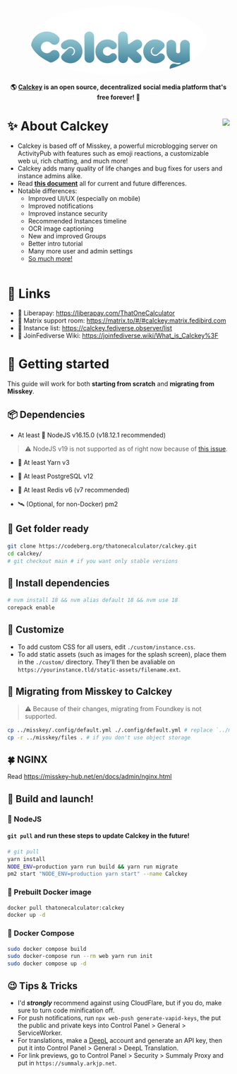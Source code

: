 <div align="center">
<a href="https://stop.voring.me/">
	<img src="./.github/title_float.svg" alt="Calckey logo" style="border-radius:50%" width="400"/>
</a>

**🌎 **[Calckey](https://stop.voring.me/)** is an open source, decentralized social media platform that's free forever! 🚀**

</div>

<div>

<img src="https://pool.jortage.com/voringme/misskey/e7cd2a17-8b23-4e1e-b5cf-709480c623e2.png" align="right" height="320px"/>

# ✨ About Calckey

- Calckey is based off of Misskey, a powerful microblogging server on ActivityPub with features such as emoji reactions, a customizable web ui, rich chatting, and much more!
- Calckey adds many quality of life changes and bug fixes for users and instance admins alike.
- Read **[this document](./CALCKEY.md)** all for current and future differences.
- Notable differences:
  - Improved UI/UX (especially on mobile)
  - Improved notifications
  - Improved instance security
  - Recommended Instances timeline
  - OCR image captioning
  - New and improved Groups
  - Better intro tutorial
  - Many more user and admin settings
  - [So much more!](./CALCKEY.md)

</div>

<div style="clear: both;"></div>

# 🥂 Links

- 💸 Liberapay: <https://liberapay.com/ThatOneCalculator>
- 💁 Matrix support room: <https://matrix.to/#/#calckey:matrix.fedibird.com>
- 📜 Instance list: <https://calckey.fediverse.observer/list>
- 📖 JoinFediverse Wiki: <https://joinfediverse.wiki/What_is_Calckey%3F>

# 🌠 Getting started

This guide will work for both **starting from scratch** and **migrating from Misskey**.

## 📦 Dependencies

- At least 🐢 NodeJS v16.15.0 (v18.12.1 recommended)

> ⚠️ NodeJS v19 is not supported as of right now because of [this issue](https://github.com/nodejs/node-gyp/issues/2757).

- 🧶 At least Yarn v3

- 🐘 At least PostgreSQL v12

- 🍱 At least Redis v6 (v7 recommended)

- 🛰️ (Optional, for non-Docker) pm2

## 👀 Get folder ready

```sh
git clone https://codeberg.org/thatonecalculator/calckey.git
cd calckey/
# git checkout main # if you want only stable versions
```

## 📩 Install dependencies

```sh
# nvm install 18 && nvm alias default 18 && nvm use 18
corepack enable
```

## 💅 Customize

- To add custom CSS for all users, edit `./custom/instance.css`.
- To add static assets (such as images for the splash screen), place them in the `./custom/` directory. They'll then be avaliable on `https://yourinstance.tld/static-assets/filename.ext`.

## 🚚 Migrating from Misskey to Calckey

> ⚠️ Because of their changes, migrating from Foundkey is not supported.

```sh
cp ../misskey/.config/default.yml ./.config/default.yml # replace `../misskey/` with misskey path, replace `default.yml` with `docker.yml` if you use docker
cp -r ../misskey/files . # if you don't use object storage
```

## 🍀 NGINX

Read <https://misskey-hub.net/en/docs/admin/nginx.html>

## 🚀 Build and launch!

### 🐢 NodeJS
#### `git pull` and run these steps to update Calckey in the future!

```sh
# git pull
yarn install
NODE_ENV=production yarn run build && yarn run migrate
pm2 start "NODE_ENV=production yarn start" --name Calckey
```

### 🐋 Prebuilt Docker image

```sh
docker pull thatonecalculator:calckey
docker up -d
```

### 🐳 Docker Compose

```sh
sudo docker compose build
sudo docker-compose run --rm web yarn run init
sudo docker compose up -d
```

## 😉 Tips & Tricks

- I'd ***strongly*** recommend against using CloudFlare, but if you do, make sure to turn code minification off. 
- For push notifications, run `npx web-push generate-vapid-keys`, the put the public and private keys into Control Panel > General > ServiceWorker.
- For translations, make a [DeepL](https://deepl.com) account and generate an API key, then put it into Control Panel > General > DeepL Translation.
- For link previews, go to Control Panel > Security > Summaly Proxy and put in `https://summaly.arkjp.net`.